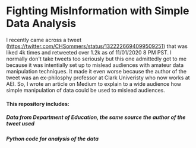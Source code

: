 # Fighting MisInformation with Simple Data Analysis
I recently came across a tweet (https://twitter.com/CHSommers/status/1322226694099509251) that was liked 4k times and retweeted over 1.2k as of 11/01/2020 8 PM PST. I normally don't take tweets too seriously but this one admittedly got to me because it was intentially set up to mislead audiences with amateur data manipulation techniques. It made it even worse because the author of the tweet was an ex-philosphy professor at Clark Univeristy who now works at AEI. So, I wrote an article on Medium to explain to a wide audience how simple manipulation of data could be used to mislead audiences. 

#### This repository includes:
  ##### Data from Department of Education, the same source the author of the tweet used
  ##### Python code for analysis of the data
